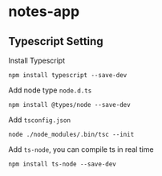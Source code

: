 # notes-app

## Typescript Setting

Install Typescript
```
npm install typescript --save-dev
```

Add node type `node.d.ts`
```
npm install @types/node --save-dev
```

Add `tsconfig.json`
```
node ./node_modules/.bin/tsc --init
```

Add `ts-node`, you can compile ts in real time 
```
npm install ts-node --save-dev
```
